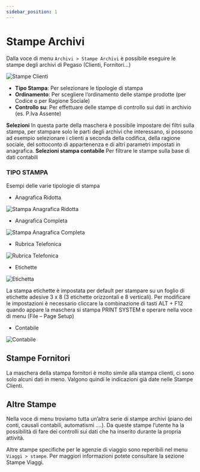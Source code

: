 ```yaml
---
sidebar_position: 1
---
```


# Stampe Archivi

Dalla voce di menu `Archivi > Stampe Archivi` è possibile eseguire le stampe degli archivi di
Pegaso (Clienti, Fornitori…)

<div class="text--center">
  <img src="/img/85-stampe-clienti.png" alt="Stampe Clienti"/>
</div>

- **Tipo Stampa**: Per selezionare le tipologie di stampa
- **Ordinamento**: Per scegliere l’ordinamento delle stampe prodotte (per Codice o per Ragione Sociale)
- **Controllo su**: Per effettuare delle stampe di controllo sui dati in archivio (es. P.Iva Assente)

**Selezioni** In questa parte della maschera è possibile impostare dei filtri sulla stampa, per stampare solo le parti degli archivi che interessano, si possono ad esempio selezionare i clienti a seconda della codifica, della ragione sociale, del sottoconto di appartenenza e di altri parametri impostati in anagrafica.
**Selezioni stampa contabile** Per filtrare le stampe sulla base di dati contabili

### TIPO STAMPA

Esempi delle varie tipologie di stampa

- Anagrafica Ridotta
<div class="text--center">
  <img src="/img/86-stampa-anagrafica-ridotta.png" alt="Stampa Anagrafica Ridotta"/>
</div>

- Anagrafica Completa
<div class="text--center">
  <img src="/img/87-stampa-anagrafica-completa.png" alt="Stampa Anagrafica Completa"/>
</div>

- Rubrica Telefonica
<div class="text--center">
  <img src="/img/88-stampa-rubrica.png" alt="Rubrica Telefonica"/>
</div>

- Etichette
<div class="text--center">
  <img src="/img/89-etichetta.png" alt="Etichetta"/>
</div>

La stampa etichette è impostata per default per stampare su un foglio di etichette adesive 3 x 8 (3 etichette orizzontali e 8 verticali). Per modificare le impostazioni è necessario cliccare la combinazione di tasti ALT + F12 quando appare la maschera si stampa PRINT SYSTEM e operare nella voce di menu (File – Page Setup)

- Contabile
<div class="text--center">
  <img src="/img/90-contabile.png" alt="Contabile"/>
</div>

## Stampe Fornitori

La maschera della stampa fornitori è molto simile alla stampa clienti, ci sono solo alcuni dati in meno. Valgono quindi le indicazioni già date nelle Stampe Clienti.

## Altre Stampe

Nella voce di menu troviamo tutta un’altra serie di stampe archivi (piano dei conti, causali contabili, automatismi ….). Da queste stampe l’utente ha la possibilità di fare dei controlli sui dati che ha inserito durante la propria attività.

Altre stampe specifiche per le agenzie di viaggio sono reperibili nel menu `Viaggi > stampe`. Per maggiori informazioni potete consultare la sezione Stampe Viaggi.
